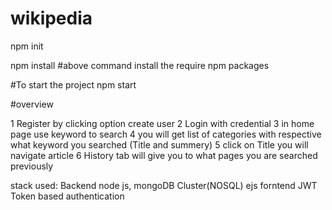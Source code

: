 # wikipedia


npm init

npm install
#above command install the require npm packages

#To start the project
npm start

#overview

1 Register by clicking option create user
2 Login with credential
3 in home page use keyword to search
4 you will get list of categories with respective what keyword you searched 
(Title and summery)
5 click on Title you will navigate article 
6 History tab will give you to what pages you are searched previously

stack used:
Backend node js, mongoDB Cluster(NOSQL)
ejs forntend
JWT Token based authentication



